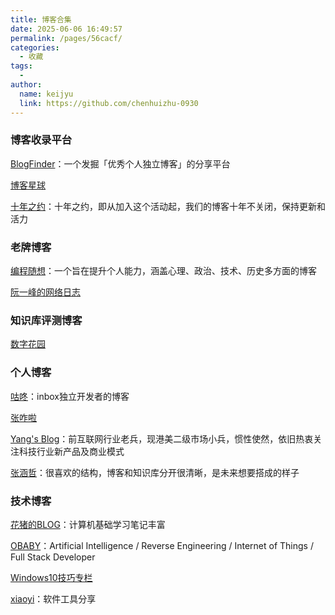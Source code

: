 ```yaml
---
title: 博客合集
date: 2025-06-06 16:49:57
permalink: /pages/56cacf/
categories:
  - 收藏
tags:
  - 
author: 
  name: keijyu
  link: https://github.com/chenhuizhu-0930
---
```

### 博客收录平台

[BlogFinder](https://bf.zzxworld.com/)：一个发掘「优秀个人独立博客」的分享平台

[博客星球](https://www.blogplanet.cn/)

[十年之约](https://www.foreverblog.cn/)：十年之约，即从加入这个活动起，我们的博客十年不关闭，保持更新和活力

### 老牌博客

[编程随想](https://program-think.blogspot.com/)：一个旨在提升个人能力，涵盖心理、政治、技术、历史多方面的博客

[阮一峰的网络日志](https://www.ruanyifeng.com/blog/)

### 知识库评测博客

[数字花园](https://cloud.tencent.com/developer/user/9776041)

### 个人博客

[咕咚](https://gudong.site/)：inbox独立开发者的博客

[张咋啦](https://zarazhang.com/)

[Yang's Blog](https://knay.net/)：前互联网行业老兵，现港美二级市场小兵，惯性使然，依旧热衷关注科技行业新产品及商业模式

[张涵哲](https://www.hanzhe.site/)：很喜欢的结构，博客和知识库分开很清晰，是未来想要搭成的样子

### 技术博客

[花猪的BLOG](https://cnhuazhu.top/)：计算机基础学习笔记丰富

[OBABY](https://h4ck.org.cn/)：Artificial Intelligence / Reverse Engineering / Internet of Things / Full Stack Developer

[Windows10技巧专栏](https://xiaoyi.vc/windows-10-tips)

[xiaoyi](https://xiaoyi.vc/)：软件工具分享

